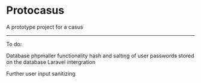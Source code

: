# Protocasus
A prototype project for a casus


--------

To do:

Database
phpmailer functionality
hash and salting of user passwords stored on the database
Laravel intergration

Further user input sanitizing